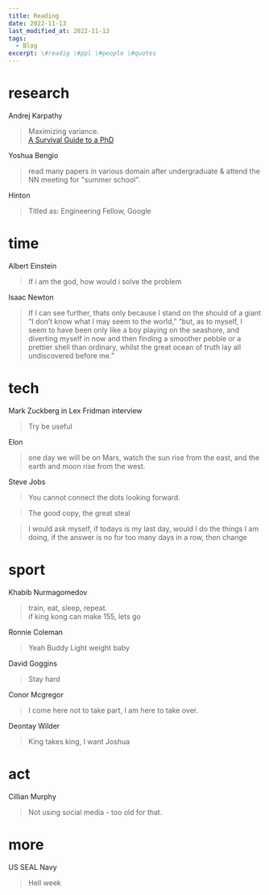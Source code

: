 ```yaml
---
title: Reading
date: 2022-11-13
last_modified_at: 2022-11-13
tags:
  - Blog
excerpt: \#readig \#ppl \#people \#quotes
---
```


# research 

Andrej Karpathy 
> Maximizing variance.  
> [A Survival Guide to a PhD](http://karpathy.github.io/2016/09/07/phd/)

Yoshua Bengio
> read many papers in various domain after undergraduate & attend the NN meeting for "summer school".

Hinton
> Titled as: Engineering Fellow, Google

# time

Albert Einstein
> If i am the god, how would i solve the problem

Isaac Newton

> If I can see further, thats only because I stand on the should of a giant  
> “I	don’t	know	what	I	may	seem	to	the	world,” “but,	as	to	myself,	I	seem	to	have	been	only	like	a	boy	playing	on	the seashore,	and	diverting	myself	in	now	and	then	finding	a	smoother pebble	or	a	prettier	shell	than	ordinary,	whilst	the	great	ocean	of	truth lay	all	undiscovered	before	me.”

# tech

Mark Zuckberg in Lex Fridman interview
> Try be useful 

Elon 
> one day we will be on Mars, watch the sun rise from the east, and the earth and moon rise from the west.

Steve Jobs

> You cannot connect the dots looking forward.

> The good copy, the great steal

> I would ask myself, if todays is my last day, would I do the things I am doing, if the answer is no for too many days in a row, then change

# sport

Khabib Nurmagomedov
> train, eat, sleep, repeat.  
> if king kong can make 155, lets go
> 
Ronnie Coleman 
> Yeah Buddy Light weight baby

David Goggins
> Stay hard

Conor Mcgregor
> I come here not to take part, I am here to take over.

Deontay Wilder
> King takes king, I want Joshua

# act

Cillian Murphy
> Not using social media - too old for that.

# more

US SEAL Navy
> Hell week